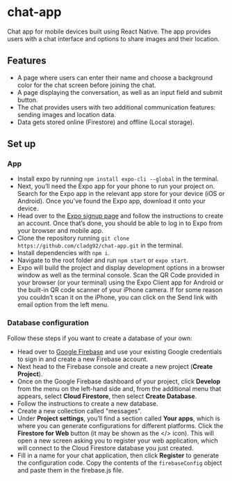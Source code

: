 # chat-app

Chat app for mobile devices built using React Native. The app provides users with a chat interface and options to share images and their location.

## Features

- A page where users can enter their name and choose a background color for the chat screen
  before joining the chat.
- A page displaying the conversation, as well as an input field and submit button.
- The chat provides users with two additional communication features: sending images
  and location data.
- Data gets stored online (Firestore) and offline (Local storage).

## Set up

### App

- Install expo by running `npm install expo-cli --global` in the terminal.
- Next, you’ll need the Expo app for your phone to run your project on. Search for the Expo app in the relevant app store for your device (iOS or Android). Once you’ve found the Expo app, download it onto your device.
- Head over to the [Expo signup page](https://expo.dev/) and follow the instructions to create an account. Once that’s done, you should be able to log in to Expo from your browser and mobile app.
- Clone the repository running `git clone https://github.com/cladg92/chat-app.git` in the terminal.
- Install dependencies with `npm i`.
- Navigate to the root folder and run `npm start` or `expo start`.
- Expo will build the project and display development options in a browser window as well as the terminal console. Scan the QR Code provided in your browser (or your terminal) using the Expo Client app for Android or the built-in QR code scanner of your iPhone camera. If for some reason you couldn’t scan it on the iPhone, you can click on the Send link with email option from the left menu.

### Database configuration

Follow these steps if you want to create a database of your own:

- Head over to [Google Firebase](https://firebase.google.com/) and use your existing Google credentials to sign in and create a new Firebase account.
- Next head to the Firebase console and create a new project (**Create Project**).
- Once on the Google Firebase dashboard of your project, click **Develop** from the menu on the left-hand side and, from the additional menu that appears, select **Cloud Firestore**, then select **Create Database**.
- Follow the instructions to create a new database.
- Create a new collection called "messages".
- Under **Project settings**, you’ll find a section called **Your apps**, which is where you can generate configurations for different platforms. Click the **Firestore for Web** button (it may be shown as the </> icon). This will open a new screen asking you to register your web application, which will connect to the Cloud Firestore database you just created.
- Fill in a name for your chat application, then click **Register** to generate the configuration code. Copy the contents of the `firebaseConfig` object and paste them in the firebase.js file.
